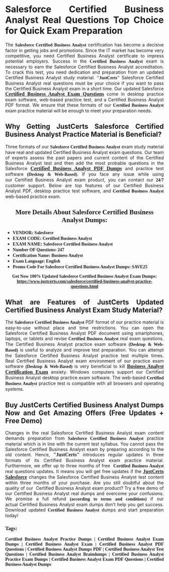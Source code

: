 <h1 style="text-align: justify;"><strong>Salesforce Certified Business Analyst Real Questions Top Choice for Quick Exam Preparation</strong></h1>

<p style="text-align: justify;">The <span style="font-family:Georgia,serif;"><strong>Salesforce Certified Business Analyst</strong></span> certification has become a decisive factor in getting jobs and promotions. Since the IT market has become very competitive, you need&nbsp;Certified Business Analyst certificate to impress potential employers. Success in the&nbsp;<span style="font-family:Georgia,serif;"><strong>Certified Business Analyst</strong></span> exam is necessary to earn the Salesforce Certified Business Analyst accreditation. To crack this test, you need dedication and preparation from an updated Certified Business Analyst study material. <span style="font-size:14px;"><span style="font-family:Georgia,serif;"><strong>&quot;JustCerts&quot;</strong></span></span>&nbsp;Salesforce Certified Business Analyst real questions must be your choice if you want to pass the&nbsp;Certified Business Analyst exam in a short time. Our updated Salesforce <a href="https://www.justcerts.com/salesforce/certified-business-analyst-practice-questions.html"><span style="font-size:16px;"><span style="font-family:Georgia,serif;"><strong>Certified Business Analyst Exam Questions</strong></span></span></a> come in desktop practice exam software, web-based practice test, and a Certified Business Analyst PDF format. We ensure that these formats of our <span style="font-family:Georgia,serif;"><strong>Certified Business Analyst</strong></span> exam practice material will be enough to meet your preparation needs.</p>

<h2 style="text-align: justify;"><strong>Why Getting JustCerts Salesforce Certified Business Analyst Practice Material is Beneficial?</strong></h2>

<p style="text-align: justify;">Three formats of our <span style="font-family:Georgia,serif;"><strong>Salesforce Certified Business Analyst</strong></span> exam study material have real and updated Certified Business Analyst exam questions. Our team of experts assess the past papers and current content of the Certified Business Analyst test and then add the most probable questions in the Salesforce <a href="https://www.justcerts.com/salesforce/certified-business-analyst-practice-questions.html"><span style="font-size:16px;"><span style="font-family:Georgia,serif;"><strong>Certified Business Analyst PDF Dumps</strong></span></span></a>&nbsp;and practice test software <span style="font-family:Georgia,serif;"><strong>(Desktop &amp; Web-Based)</strong></span>. If you face any issue while using our&nbsp;Certified Business Analyst exam product, you can contact our <span style="font-family:Georgia,serif;"><strong>24/7</strong></span> customer support. Below are top features of our Certified Business Analyst&nbsp;PDF, desktop practice test software, and<span style="font-family:Georgia,serif;"><strong>&nbsp;Certified Business Analyst</strong></span> web-based practice exam.</p>

<h2 style="text-align: center;"><strong><span style="font-family:Georgia,serif;">More Details About Salesforce Certified Business Analyst Dumps:</span></strong></h2>

<ul>
	<li style="text-align: justify;"><span style="font-size:14px;"><span style="font-family:Georgia,serif;"><strong>VENDOR: Salesforce</strong></span></span></li>
	<li style="text-align: justify;"><span style="font-size:14px;"><span style="font-family:Georgia,serif;"><strong>EXAM CODE: Certified Business Analyst</strong></span></span></li>
	<li style="text-align: justify;"><span style="font-size:14px;"><span style="font-family:Georgia,serif;"><strong>EXAM NAME: Salesforce Certified Business Analyst</strong></span></span></li>
	<li style="text-align: justify;"><span style="font-size:14px;"><span style="font-family:Georgia,serif;"><strong>Number OF Questions: 247</strong></span></span></li>
	<li style="text-align: justify;"><span style="font-size:14px;"><span style="font-family:Georgia,serif;"><strong>Certification Name: Business Analyst</strong></span></span></li>
	<li style="text-align: justify;"><span style="font-size:14px;"><span style="font-family:Georgia,serif;"><strong>Exam Language: English</strong></span></span></li>
	<li style="text-align: justify;"><span style="font-size:14px;"><span style="font-family:Georgia,serif;"><strong>Promo Code For Salesforce Certified Business Analyst Dumps: SAVE25</strong></span></span></li>
</ul>

<p style="text-align: center;"><strong><span style="font-family:Georgia,serif;"><span style="font-size:14px;">Get Now 100% Updated Salesforce Certified Business Analyst Exam Dumps:</span> <a href="https://www.justcerts.com/salesforce/certified-business-analyst-practice-questions.html">https://www.justcerts.com/salesforce/certified-business-analyst-practice-questions.html</a></span></strong></p>

<h2 style="text-align: justify;"><strong>What are Features of JustCerts Updated Certified Business Analyst Exam Study Material?</strong></h2>

<p style="text-align: justify;">The <span style="font-family:Georgia,serif;"><strong>Salesforce Certified Business Analyst</strong></span> PDF format of our practice material is easy-to-use without place and time restrictions. You can open the Salesforce Certified Business Analyst PDF document using smartphones, laptops, or tablets and revise <span style="font-family:Georgia,serif;"><strong>Certified Business Analyst</strong></span> real exam questions. The Certified Business Analyst practice exam software <span style="font-family:Georgia,serif;"><strong>(Desktop &amp; Web-Based)</strong></span> is useful to analyze and improve test preparation. You can attempt the Salesforce Certified Business Analyst practice test multiple times. Real&nbsp;Certified Business Analyst exam environment of our practice exam software <span style="font-family:Georgia,serif;"><strong>(Desktop &amp; Web-Based)</strong></span> is very beneficial to kill <a href="https://www.justcerts.com/salesforce/business-analyst-certification-exams.html"><span style="font-size:16px;"><span style="font-family:Georgia,serif;"><strong>Business Analyst Certification Exam</strong></span></span></a> anxiety. Windows computers support our&nbsp;Certified Business Analyst desktop practice exam software. The web-based <span style="font-family:Georgia,serif;"><strong>Certified Business Analyst </strong></span>practice test is compatible with all browsers and operating systems.</p>

<h2 style="text-align: justify;"><strong>Buy JustCerts Certified Business Analyst Dumps Now and Get Amazing Offers (Free Updates + Free Demo)</strong></h2>

<p style="text-align: justify;">Changes in the real Salesforce Certified Business Analyst&nbsp;exam content demands preparation from <span style="font-family:Georgia,serif;"><strong>Salesforce Certified Business Analyst</strong></span> practice material which is in line with the current test syllabus. You cannot pass the Salesforce Certified Business Analyst exam by preparing according to the old content. Hence, <span style="font-size:16px;"><span style="font-family:Georgia,serif;"><strong>&quot;JustCerts&quot;</strong></span></span> introduces regular updates in three formats of its Certified Business Analyst exam practice material. Furthermore, we offer up to three months of free <span style="font-family:Georgia,serif;"><strong>&nbsp;Certified Business Analyst </strong></span>real questions updates. It means you will get free updates if the <a href="https://www.justcerts.com/salesforce-certification-exams.html"><span style="font-size:16px;"><span style="font-family:Georgia,serif;"><strong>JustCerts Salesforce</strong></span></span></a> changes the Salesforce Certified Business Analyst test content within three months of your purchase. Are you still doubtful about the quality of our&nbsp; Certified Business Analyst exam product? Try a free demo of our Certified Business Analyst real dumps and overcome your confusions. We promise a full refund <span style="font-family:Georgia,serif;"><strong>(according to terms and conditions)</strong></span> if our actual&nbsp;Certified Business Analyst exam dumps don&#39;t help you get success. Download updated<span style="font-family:Georgia,serif;"><strong>&nbsp;Certified Business Analyst</strong></span> dumps and start preparation today!</p>

<h3 style="text-align: justify;"><span style="font-family:Georgia,serif;"><strong>Tags:</strong></span></h3>

<p style="text-align: justify;"><span style="font-family:Georgia,serif;"><strong>Certified Business Analyst Practice Dumps | Certified Business Analyst Exam Dumps | Certified Business Analyst Exam | Certified Business Analyst PDF Questions | Certified Business Analyst Dumps PDF | Certified Business Analyst Test Questions | Certified Business Analyst Braindumps | Certified Business Analyst Practice Exam Dumps | Certified Business Analyst Exam PDF Questions | Certified Business Analyst Dumps</strong></span></p>
